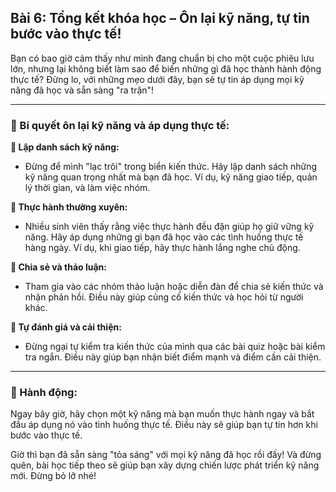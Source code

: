 ## Bài 6: Tổng kết khóa học – Ôn lại kỹ năng, tự tin bước vào thực tế!

Bạn có bao giờ cảm thấy như mình đang chuẩn bị cho một cuộc phiêu lưu lớn, nhưng lại không biết làm sao để biến những gì đã học thành hành động thực tế? Đừng lo, với những mẹo dưới đây, bạn sẽ tự tin áp dụng mọi kỹ năng đã học và sẵn sàng "ra trận"!

---

### 📌 Bí quyết ôn lại kỹ năng và áp dụng thực tế:

**🔹 Lập danh sách kỹ năng:**
- Đừng để mình "lạc trôi" trong biển kiến thức. Hãy lập danh sách những kỹ năng quan trọng nhất mà bạn đã học. Ví dụ, kỹ năng giao tiếp, quản lý thời gian, và làm việc nhóm.

**🔹 Thực hành thường xuyên:**
- Nhiều sinh viên thấy rằng việc thực hành đều đặn giúp họ giữ vững kỹ năng. Hãy áp dụng những gì bạn đã học vào các tình huống thực tế hàng ngày. Ví dụ, khi giao tiếp, hãy thực hành lắng nghe chủ động.

**🔹 Chia sẻ và thảo luận:**
- Tham gia vào các nhóm thảo luận hoặc diễn đàn để chia sẻ kiến thức và nhận phản hồi. Điều này giúp củng cố kiến thức và học hỏi từ người khác.

**🔹 Tự đánh giá và cải thiện:**
- Đừng ngại tự kiểm tra kiến thức của mình qua các bài quiz hoặc bài kiểm tra ngắn. Điều này giúp bạn nhận biết điểm mạnh và điểm cần cải thiện.

---

### 🚀 Hành động:

Ngay bây giờ, hãy chọn một kỹ năng mà bạn muốn thực hành ngay và bắt đầu áp dụng nó vào tình huống thực tế. Điều này sẽ giúp bạn tự tin hơn khi bước vào thực tế.

Giờ thì bạn đã sẵn sàng "tỏa sáng" với mọi kỹ năng đã học rồi đấy! Và đừng quên, bài học tiếp theo sẽ giúp bạn xây dựng chiến lược phát triển kỹ năng mới. Đừng bỏ lỡ nhé!